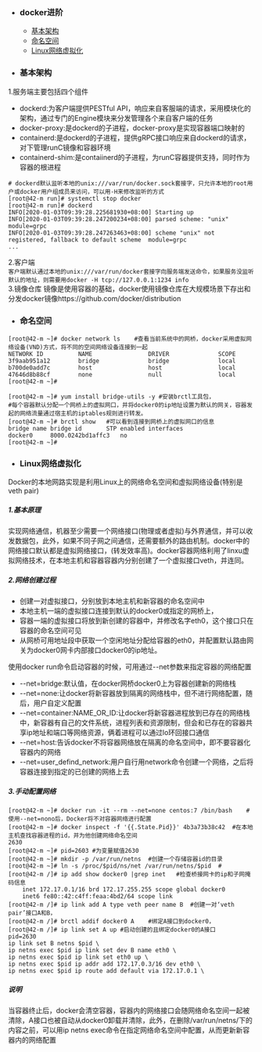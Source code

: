 + ### docker进阶
    + [基本架构](#基本架构)
    + [命名空间](#命名空间)
    + [Linux网络虚拟化](#Linux网络虚拟化)
+ ### 基本架构
1.服务端主要包括四个组件
* dockerd:为客户端提供PESTful API，响应来自客服端的请求，采用模块化的架构，通过专门的Engine模块来分发管理各个来自客户端的任务
* docker-proxy:是dockerd的子进程，docker-proxy是实现容器端口映射的
* containerd:是dockerd的子进程，提供gRPC接口响应来自dockerd的请求，对下管理runC镜像和容器环境
* containerd-shim:是contaiinerd的子进程，为runC容器提供支持，同时作为容器的根进程
```
# dockerd默认监听本地的unix:///var/run/docker.sock套接字，只允许本地的root用户或docker用户组成员来访问，可以用-H来修改监听的方式
[root@42-m run]# systemctl stop docker
[root@42-m run]# dockerd
INFO[2020-01-03T09:39:28.225681930+08:00] Starting up                                  
INFO[2020-01-03T09:39:28.247200234+08:00] parsed scheme: "unix"                         module=grpc
INFO[2020-01-03T09:39:28.247263463+08:00] scheme "unix" not registered, fallback to default scheme  module=grpc
...
```
2.客户端  
`客户端默认通过本地的unix:///var/run/docker套接字向服务端发送命令，如果服务没监听默认的地址，则需要用docker -H tcp://127.0.0.1:1234 info`  
3.镜像仓库
镜像是使用容器的基础，docker使用镜像仓库在大规模场景下存出和分发docker镜像https://github.com/docker/distribution
+ ### 命名空间
```
[root@42-m ~]# docker network ls	#查看当前系统中的网桥，docker采用虚拟网络设备(VND)方式，将不同的空间网络设备连接到一起
NETWORK ID          NAME                DRIVER              SCOPE
3f9aab951a12        bridge              bridge              local
b700de0add7c        host                host                local
47646d8b88cf        none                null                local
[root@42-m ~]#
```
```
[root@42-m ~]# yum install bridge-utils -y #安装brctl工具包，
#每个容器默认分配一个网桥上的虚拟网口，并将docker0的ip地址设置为默认的网关，容器发起的网络流量通过宿主机的iptables规则进行转发。
[root@42-m ~]# brctl show	#可以看到连接到网桥上的虚拟网口的信息
bridge name	bridge id		STP enabled	interfaces
docker0		8000.0242bd1affc3	no		
[root@42-m ~]#
```
+ ### Linux网络虚拟化
Docker的本地网路实现是利用Linux上的网络命名空间和虚拟网络设备(特别是veth pair)  
##### 1.基本原理  
实现网络通信，机器至少需要一个网络接口(物理或者虚拟)与外界通信，并可以收发数据包，此外，如果不同子网之间通信，还需要额外的路由机制。docker中的网络接口默认都是虚拟网络接口，(转发效率高)。docker容器网络利用了linxu虚拟网络技术，在本地主机和容器容器内分别创建了一个虚拟接口veth，并连同。  
##### 2.网络创建过程  
* 创建一对虚拟接口，分别放到本地主机和新容器的命名空间中
* 本地主机一端的虚拟接口连接到默认的docker0或指定的网桥上，
* 容器一端的虚拟接口将放到新创建的容器中，并修改名字eth0，这个接口只在容器的命名空间可见
* 从网桥可用地址段中获取一个空闲地址分配给容器的eth0，并配置默认路由网关为docker0网卡内部接口docker0的ip地址。
  
使用docker run命令启动容器的时候，可用通过--net参数来指定容器的网络配置   
* --net=bridge:默认值，在docker网桥docker0上为容器创建新的网络栈
* --net=none:让docker将新容器放到隔离的网络栈中，但不进行网络配置，随后，用户自定义配置
* --net=container:NAME_OR_ID:让docker将新容器进程放到已存在的网络栈中，新容器有自己的文件系统，进程列表和资源限制，但会和已存在的容器共享ip地址和端口等网络资源，俩着进程可以通过lo环回接口通信
* --net=host:告诉docker不将容器网络放在隔离的命名空间中，即不要容器化容器内的网络
* --net=user_defind_network:用户自行用network命令创建一个网络，之后将容器连接到指定的已创建的网络上去  
##### 3.手动配置网络  
```
[root@42-m ~]# docker run -it --rm --net=none centos:7 /bin/bash	#使用--net=nono后，Docker将不对容器网络进行配置
[root@42-m ~]# docker inspect -f '{{.State.Pid}}' 4b3a73b38c42	#在本地主机查找容器进程的id，并为他创建网络命名空间
2630
[root@42-m ~]# pid=2603	#为变量赋值2630
[root@42-m ~]# mkdir -p /var/run/netns	#创建一个存储容器id的目录
[root@42-m ~]# ln -s /proc/$pid/ns/net /var/run/netns/$pid	#
[root@42-m /]# ip add show docker0 |grep inet	#检查桥接网卡的ip和子网掩码信息
    inet 172.17.0.1/16 brd 172.17.255.255 scope global docker0
    inet6 fe80::42:c4ff:feaa:4bd2/64 scope link 
[root@42-m /]# ip link add A type veth peer name B	#创建一对‘veth pair’接口A和B，
[root@42-m /]# brctl addif docker0 A	#绑定A接口到docker0，
[root@42-m /]# ip link set A up	#启动创建的且绑定docker0的A接口
pid=2630
ip link set B netns $pid \
ip netns exec $pid ip link set dev B name eth0 \
ip netns exec $pid ip link set eth0 up \
ip netns exec $pid ip addr add 172.17.0.3/16 dev eth0 \ 
ip netns exec $pid ip route add default via 172.17.0.1 \
```
##### 说明
当容器终止后，docker会清空容器，容器内的网络接口会随网络命名空间一起被清除，A接口也被自动从docker0卸载并清除，此外，在删除/var/run/netns/下的内容之前，可以用ip netns exec命令在指定网络命名空间中配置，从而更新新容器内的网络配置